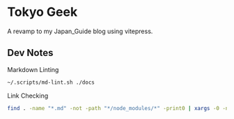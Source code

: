 # Tokyo Geek

A revamp to my Japan_Guide blog using vitepress.


## Dev Notes

Markdown Linting

```bash
~/.scripts/md-lint.sh ./docs
```

Link Checking

```bash
find . -name "*.md" -not -path "*/node_modules/*" -print0 | xargs -0 -n1 markdown-link-check --config .linkConfig.json > link-check-output.txt
```
